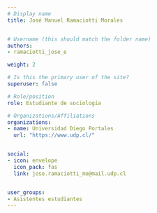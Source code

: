 ```yaml
---
# Display name
title: José Manuel Ramaciotti Morales


# Username (this should match the folder name)
authors:
- ramaciotti_jose_e

weight: 2 

# Is this the primary user of the site?
superuser: false

# Role/position
role: Estudiante de sociología

# Organizations/Affiliations
organizations:
- name: Universidad Diego Portales
  url: "https://www.udp.cl/"


social:
- icon: envelope
  icon_pack: fas
  link: jose.ramaciotti_mo@mail.udp.cl


user_groups:
- Asistentes estudiantes 
---
```



